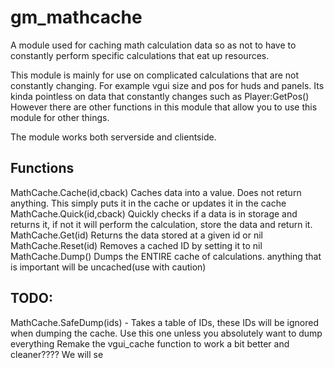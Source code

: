 # gm_mathcache
A module used for caching math calculation data so as not to have to constantly perform specific calculations that eat up resources.

This module is mainly for use on complicated calculations that are not constantly changing.
For example vgui size and pos for huds and panels. Its kinda pointless on data that constantly changes such as Player:GetPos()
However there are other functions in this module that allow you to use this module for other things.

The module works both serverside and clientside.


## Functions

MathCache.Cache(id,cback) Caches data into a value. Does not return anything. This simply puts it in the cache or updates it in the cache
MathCache.Quick(id,cback) Quickly checks if a data is in storage and returns it, if not it will perform the calculation, store the data and return it.
MathCache.Get(id) Returns the data stored at a given id or nil
MathCache.Reset(id) Removes a cached ID by setting it to nil
MathCache.Dump() Dumps the ENTIRE cache of calculations. anything that is important will be uncached(use with caution)

## TODO:
MathCache.SafeDump(ids) - Takes a table of IDs, these IDs will be ignored when dumping the cache. Use this one unless you absolutely want to dump everything
Remake the vgui_cache function to work a bit better and cleaner???? We will se
